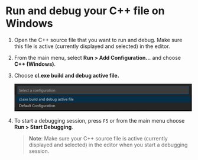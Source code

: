 # Run and debug your C++ file on Windows

1. Open the C++ source file that you want to run and debug. Make sure this file is active (currently displayed and selected) in the editor.

2. From the main menu, select **Run > Add Configuration...** and choose **C++ (Windows)**.

3. Choose **cl.exe build and debug active file.**

    ![Dropdown showing C++ debug configurations for MSVC on Windows](msvc-build-and-debug-active-file.png)

4. To start a debugging session, press `F5` or from the main menu choose **Run > Start Debugging**.

    > **Note**: Make sure your C++ source file is active (currently displayed and selected) in the editor when you start a debugging session.